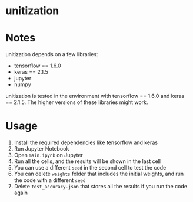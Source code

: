 # unitization

# Notes 
unitization depends on a few libraries:  
* tensorflow == 1.6.0
* keras == 2.1.5
* jupyter
* numpy  

unitization is tested in the environment with tensorflow == 1.6.0 and keras == 2.1.5. The higher versions of these libraries might work.

# Usage
1. Install the required dependencies like tensorflow and keras
2. Run Jupyter Notebook
3. Open `main.ipynb` on Jupyter
4. Run all the cells, and the results will be shown in the last cell
5. You can use a different `seed` in the second cell to test the code
6. You can delete `weights` folder that includes the initial weights, and run the code with a different `seed`
7. Delete `test_accuracy.json` that stores all the results if you run the code again

